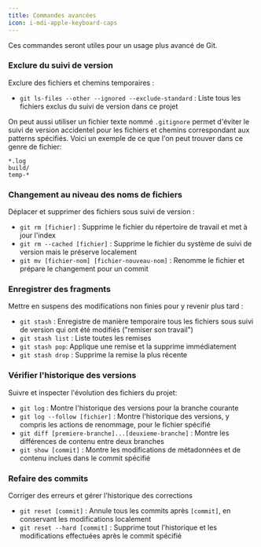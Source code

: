 ```yaml
---
title: Commandes avancées
icon: i-mdi-apple-keyboard-caps
---
```


Ces commandes seront utiles pour un usage plus avancé de Git.

### Exclure du suivi de version

Exclure des fichiers et chemins temporaires :

- `git ls-files --other --ignored --exclude-standard` : Liste tous les fichiers exclus du suivi de version dans ce projet

On peut aussi utiliser un fichier texte nommé `.gitignore` permet d'éviter le suivi de version accidentel pour les fichiers et chemins correspondant aux patterns spécifiés. Voici un exemple de ce que l'on peut trouver dans ce genre de fichier:

```gitignore
*.log
build/
temp-*
```

### Changement au niveau des noms de fichiers

Déplacer et supprimer des fichiers sous suivi de version :

- `git rm [fichier]` : Supprime le fichier du répertoire de travail et met à jour l'index
- `git rm --cached [fichier]` : Supprime le fichier du système de suivi de version mais le préserve localement
- `git mv [fichier-nom] [fichier-nouveau-nom]` : Renomme le fichier et prépare le changement pour un commit

### Enregistrer des fragments

Mettre en suspens des modifications non finies pour y revenir plus tard :

- `git stash` : Enregistre de manière temporaire tous les fichiers sous suivi de version qui ont été modifiés ("remiser son travail")
- `git stash list` : Liste toutes les remises
- `git stash pop`: Applique une remise et la supprime immédiatement
- `git stash drop` : Supprime la remise la plus récente

### Vérifier l'historique des versions

Suivre et inspecter l'évolution des fichiers du projet:

- `git log` : Montre l'historique des versions pour la branche courante
- `git log --follow [fichier]` : Montre l'historique des versions, y compris les actions de renommage, pour le fichier spécifié
- `git diff [premiere-branche]...[deuxieme-branche]` : Montre les différences de contenu entre deux branches
- `git show [commit]` : Montre les modifications de métadonnées et de contenu inclues dans le commit spécifié

### Refaire des commits

Corriger des erreurs et gérer l'historique des corrections

- `git reset [commit]` : Annule tous les commits après `[commit]`, en conservant les
  modifications localement
- `git reset --hard [commit]` : Supprime tout l'historique et les modifications effectuées après le commit spécifié

